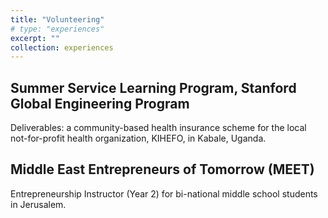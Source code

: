 ```yaml
---
title: "Volunteering"
# type: "experiences"
excerpt: ""
collection: experiences
---
```


## Summer Service Learning Program, Stanford Global Engineering Program
Deliverables: a community-based health insurance scheme for the local not-for-profit health organization, KIHEFO, in Kabale, Uganda.

## Middle East Entrepreneurs of Tomorrow (MEET)
Entrepreneurship Instructor (Year 2) for bi-national middle school students in Jerusalem. 